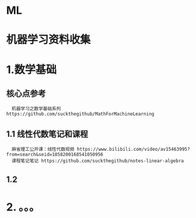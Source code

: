 # ML
# 机器学习资料收集
  
  
  
# 1.数学基础
  ## 核心点参考
      机器学习之数学基础系列 https://github.com/suckthegithub/MathForMachineLearning  
  ## 1.1 线性代数笔记和课程
      麻省理工公开课：线性代数视频 https://www.bilibili.com/video/av15463995?from=search&seid=1858200168541050956   
      课程笔记笔记 https://github.com/suckthegithub/notes-linear-algebra  
      
  ## 1.2 
  
  
 # 2. 。。。
